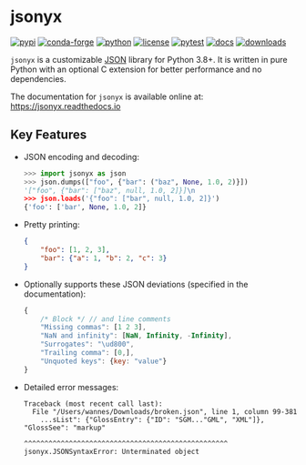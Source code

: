 # jsonyx

[![pypi](https://img.shields.io/pypi/v/jsonyx.svg)](http://pypi.org/project/jsonyx)
[![conda-forge](https://img.shields.io/conda/vn/conda-forge/jsonyx.svg)](https://anaconda.org/conda-forge/jsonyx)
[![python](https://img.shields.io/pypi/pyversions/jsonyx.svg)](http://pypi.org/project/jsonyx)
[![license](https://img.shields.io/pypi/l/jsonyx.svg)](http://pypi.org/project/jsonyx)
[![pytest](https://github.com/nineteendo/jsonyx/actions/workflows/pytest.yml/badge.svg?branch=2.3.x)](https://github.com/nineteendo/jsonyx/actions/workflows/pytest.yml)
[![docs](https://readthedocs.org/projects/jsonyx/badge/?version=stable)](https://jsonyx.readthedocs.io/en/stable/?badge=stable)
[![downloads](https://img.shields.io/pypi/dm/jsonyx.svg)](http://pypi.org/project/jsonyx)

`jsonyx` is a customizable [JSON](http://json.org) library for Python 3.8+. It
is written in pure Python with an optional C extension for better performance
and no dependencies.

The documentation for `jsonyx` is available online at: https://jsonyx.readthedocs.io

## Key Features

- JSON encoding and decoding:
    ```python
    >>> import jsonyx as json
    >>> json.dumps(["foo", {"bar": ("baz", None, 1.0, 2)}])
    '["foo", {"bar": ["baz", null, 1.0, 2]}]\n
    >>> json.loads('{"foo": ["bar", null, 1.0, 2]}')
    {'foo': ['bar', None, 1.0, 2]}
    ```
- Pretty printing:
    ```json
    {
        "foo": [1, 2, 3],
        "bar": {"a": 1, "b": 2, "c": 3}
    }
    ```
- Optionally supports these JSON deviations (specified in the documentation):
    ```javascript
    {
        /* Block */ // and line comments
        "Missing commas": [1 2 3],
        "NaN and infinity": [NaN, Infinity, -Infinity],
        "Surrogates": "\ud800",
        "Trailing comma": [0,],
        "Unquoted keys": {key: "value"}
    }
    ```
- Detailed error messages:
    ```none
    Traceback (most recent call last):
      File "/Users/wannes/Downloads/broken.json", line 1, column 99-381
        ...sList": {"GlossEntry": {"ID": "SGM..."GML", "XML"]}, "GlossSee": "markup"
                                  ^^^^^^^^^^^^^^^^^^^^^^^^^^^^^^^^^^^^^^^^^^^^^^^^^^
    jsonyx.JSONSyntaxError: Unterminated object
    ```
